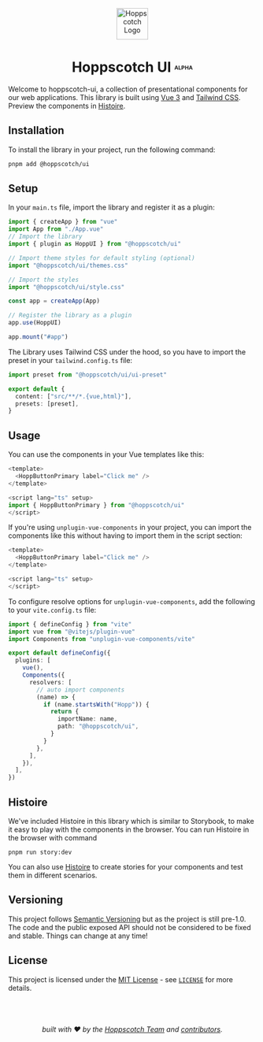 <div align="center">
  <a href="https://hoppscotch.io">
    <img
      src="https://avatars.githubusercontent.com/u/56705483"
      alt="Hoppscotch Logo"
      height="64"
    />
  </a>
</div>
<div align="center">

# Hoppscotch UI <font size=2><sup>ALPHA</sup></font>

</div>

Welcome to hoppscotch-ui, a collection of presentational components for our web applications. This library is built using [Vue 3](https://v3.vuejs.org/) and [Tailwind CSS](https://tailwindcss.com/). Preview the components in [Histoire](https://ui.hoppscotch.io/).

## Installation

To install the library in your project, run the following command:

```bash
pnpm add @hoppscotch/ui
```

## Setup

In your `main.ts` file, import the library and register it as a plugin:

```ts
import { createApp } from "vue"
import App from "./App.vue"
// Import the library
import { plugin as HoppUI } from "@hoppscotch/ui"

// Import theme styles for default styling (optional)
import "@hoppscotch/ui/themes.css"

// Import the styles
import "@hoppscotch/ui/style.css"

const app = createApp(App)

// Register the library as a plugin
app.use(HoppUI)

app.mount("#app")
```

The Library uses Tailwind CSS under the hood, so you have to import the preset in your `tailwind.config.ts` file:

```ts
import preset from "@hoppscotch/ui/ui-preset"

export default {
  content: ["src/**/*.{vue,html}"],
  presets: [preset],
}
```

## Usage

You can use the components in your Vue templates like this:

```ts
<template>
  <HoppButtonPrimary label="Click me" />
</template>

<script lang="ts" setup>
import { HoppButtonPrimary } from "@hoppscotch/ui"
</script>
```

If you're using `unplugin-vue-components` in your project, you can import the components like this without having to import them in the script section:

```ts
<template>
  <HoppButtonPrimary label="Click me" />
</template>

<script lang="ts" setup>
</script>
```

To configure resolve options for `unplugin-vue-components`, add the following to your `vite.config.ts` file:

```ts
import { defineConfig } from "vite"
import vue from "@vitejs/plugin-vue"
import Components from "unplugin-vue-components/vite"

export default defineConfig({
  plugins: [
    vue(),
    Components({
      resolvers: [
        // auto import components
        (name) => {
          if (name.startsWith("Hopp")) {
            return {
              importName: name,
              path: "@hoppscotch/ui",
            }
          }
        },
      ],
    }),
  ],
})
```

## Histoire

We've included Histoire in this library which is similar to Storybook, to make it easy to play with the components in the browser. You can run Histoire in the browser with command

`pnpm run story:dev`

You can also use [Histoire](https://histoire.dev/) to create stories for your components and test them in different scenarios.

## Versioning

This project follows [Semantic Versioning](https://semver.org/) but as the project is still pre-1.0. The code and the public exposed API should not be considered to be fixed and stable. Things can change at any time!

## License

This project is licensed under the [MIT License](https://opensource.org/licenses/MIT) - see [`LICENSE`](https://github.com/hoppscotch/hoppscotch/blob/main/LICENSE) for more details.

<div  align="center">

<br />

<br />

###### built with ❤︎ by the [Hoppscotch Team](https://github.com/hoppscotch) and [contributors](https://github.com/hoppscotch/hoppscotch/graphs/contributors).

</div>
